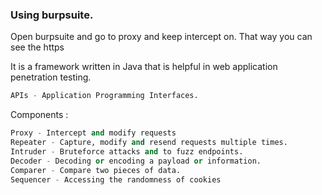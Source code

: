 ### Using burpsuite.

Open burpsuite and go to proxy and keep intercept on. That way you can see the https

It is a framework written in Java that is helpful in web application penetration testing.

```py
APIs - Application Programming Interfaces.
```

Components :

```py
Proxy - Intercept and modify requests
Repeater - Capture, modify and resend requests multiple times.
Intruder - Bruteforce attacks and to fuzz endpoints.
Decoder - Decoding or encoding a payload or information.
Comparer - Compare two pieces of data.
Sequencer - Accessing the randomness of cookies
```

